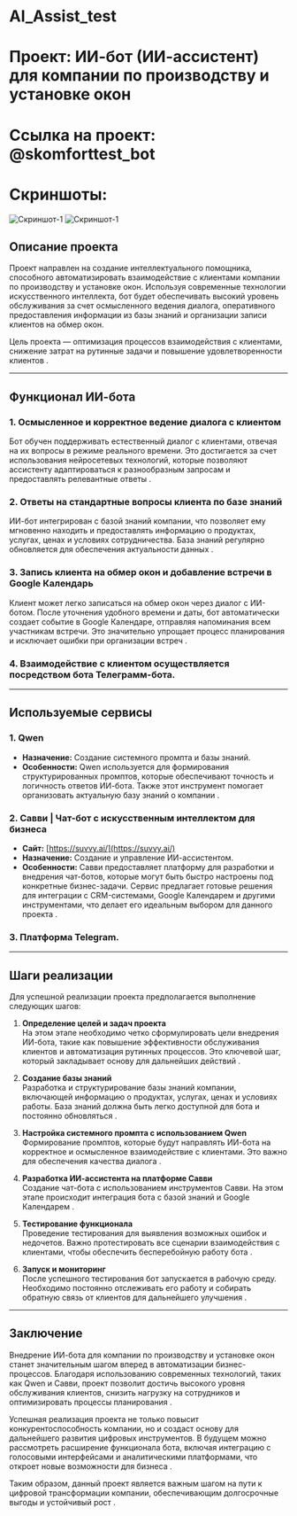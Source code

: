 # AI_Assist_test
# Проект: ИИ-бот (ИИ-ассистент) для компании по производству и установке окон

# Ссылка на проект: @skomforttest_bot
# Скриншоты:

![Скриншот-1](https://github.com/Vladimir-Grishin/AI_Assist_test/blob/main/Скриншот-1.png?raw=true)
![Скриншот-1](https://github.com/Vladimir-Grishin/AI_Assist_test/blob/main/Скриншот-2.png?raw=true)

## Описание проекта
Проект направлен на создание интеллектуального помощника, способного автоматизировать взаимодействие с клиентами компании по производству и установке окон. Используя современные технологии искусственного интеллекта, бот будет обеспечивать высокий уровень обслуживания за счет осмысленного ведения диалога, оперативного предоставления информации из базы знаний и организации записи клиентов на обмер окон.

Цель проекта — оптимизация процессов взаимодействия с клиентами, снижение затрат на рутинные задачи и повышение удовлетворенности клиентов . 

---

## Функционал ИИ-бота

### 1. Осмысленное и корректное ведение диалога с клиентом
Бот обучен поддерживать естественный диалог с клиентами, отвечая на их вопросы в режиме реального времени. Это достигается за счет использования нейросетевых технологий, которые позволяют ассистенту адаптироваться к разнообразным запросам и предоставлять релевантные ответы .

### 2. Ответы на стандартные вопросы клиента по базе знаний
ИИ-бот интегрирован с базой знаний компании, что позволяет ему мгновенно находить и предоставлять информацию о продуктах, услугах, ценах и условиях сотрудничества. База знаний регулярно обновляется для обеспечения актуальности данных .

### 3. Запись клиента на обмер окон и добавление встречи в Google Календарь
Клиент может легко записаться на обмер окон через диалог с ИИ-ботом. После уточнения удобного времени и даты, бот автоматически создает событие в Google Календаре, отправляя напоминания всем участникам встречи. Это значительно упрощает процесс планирования и исключает ошибки при организации встреч .

### 4. Взаимодействие c клиентом осуществляется посредством бота Телеграмм-бота.

---

## Используемые сервисы

### 1. **Qwen**
- **Назначение:** Создание системного промпта и базы знаний.
- **Особенности:** Qwen используется для формирования структурированных промптов, которые обеспечивают точность и логичность ответов ИИ-бота. Также этот инструмент помогает организовать актуальную базу знаний о компании .

### 2. **Савви | Чат-бот с искусственным интеллектом для бизнеса**
- **Сайт:** [https://suvvy.ai/](https://suvvy.ai/)
- **Назначение:** Создание и управление ИИ-ассистентом.
- **Особенности:** Савви предоставляет платформу для разработки и внедрения чат-ботов, которые могут быть быстро настроены под конкретные бизнес-задачи. Сервис предлагает готовые решения для интеграции с CRM-системами, Google Календарем и другими инструментами, что делает его идеальным выбором для данного проекта .

### 3. Платформа Telegram.

---

## Шаги реализации

Для успешной реализации проекта предполагается выполнение следующих шагов:

1. **Определение целей и задач проекта**  
   На этом этапе необходимо четко сформулировать цели внедрения ИИ-бота, такие как повышение эффективности обслуживания клиентов и автоматизация рутинных процессов. Это ключевой шаг, который закладывает основу для дальнейших действий .

2. **Создание базы знаний**  
   Разработка и структурирование базы знаний компании, включающей информацию о продуктах, услугах, ценах и условиях работы. База знаний должна быть легко доступной для бота и постоянно обновляться .

3. **Настройка системного промпта с использованием Qwen**  
   Формирование промптов, которые будут направлять ИИ-бота на корректное и осмысленное взаимодействие с клиентами. Это важно для обеспечения качества диалога .

4. **Разработка ИИ-ассистента на платформе Савви**  
   Создание чат-бота с использованием инструментов Савви. На этом этапе происходит интеграция бота с базой знаний и Google Календарем .

5. **Тестирование функционала**  
   Проведение тестирования для выявления возможных ошибок и недочетов. Важно протестировать все сценарии взаимодействия с клиентами, чтобы обеспечить бесперебойную работу бота .

6. **Запуск и мониторинг**  
   После успешного тестирования бот запускается в рабочую среду. Необходимо постоянно отслеживать его работу и собирать обратную связь от клиентов для дальнейшего улучшения .

---

## Заключение

Внедрение ИИ-бота для компании по производству и установке окон станет значительным шагом вперед в автоматизации бизнес-процессов. Благодаря использованию современных технологий, таких как Qwen и Савви, проект позволит достичь высокого уровня обслуживания клиентов, снизить нагрузку на сотрудников и оптимизировать процессы планирования .  

Успешная реализация проекта не только повысит конкурентоспособность компании, но и создаст основу для дальнейшего развития цифровых инструментов. В будущем можно рассмотреть расширение функционала бота, включая интеграцию с голосовыми интерфейсами и аналитическими платформами, что откроет новые возможности для бизнеса .  

Таким образом, данный проект является важным шагом на пути к цифровой трансформации компании, обеспечивающим долгосрочные выгоды и устойчивый рост .
```
